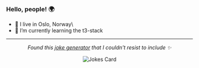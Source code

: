 
<h3 align="left">Hello, people! 🌍</h3>



<div align="left">
  
- 🏡 I live in Oslo, Norway\
- 🌱 I’m currently learning the t3-stack
</div>

*****

<div align="center">
  
  *Found this [joke generator](https://github.com/ABSphreak/readme-jokes) that I couldn't resist to include ✨* 
</div>

<p align="center">
<img src="https://readme-jokes.vercel.app/api?hideBorder&theme=cobalt&qColor=%23944bcc&aColor=%23bbdb51" alt="Jokes Card"/>
</p>

<!--
**haigol/haigol** is a ✨ _special_ ✨ repository because its `README.md` (this file) appears on your GitHub profile.

Here are some ideas to get you started:

- 🔭 I’m currently working on ...
- 🌱 I’m currently learning ...
- 👯 I’m looking to collaborate on ...
- 🤔 I’m looking for help with ...
- 💬 Ask me about ...
- 📫 How to reach me: ...
- 😄 Pronouns: ...
- ⚡ Fun fact: ...
-->
